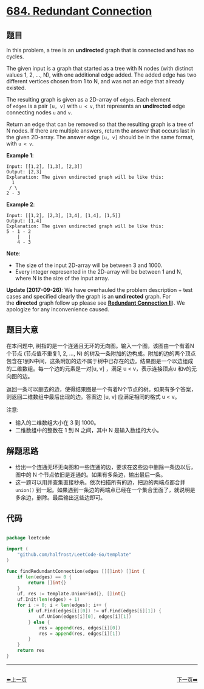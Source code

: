 # [684. Redundant Connection](https://leetcode.com/problems/redundant-connection/)


## 题目

In this problem, a tree is an **undirected** graph that is connected and has no cycles.

The given input is a graph that started as a tree with N nodes (with distinct values 1, 2, ..., N), with one additional edge added. The added edge has two different vertices chosen from 1 to N, and was not an edge that already existed.

The resulting graph is given as a 2D-array of `edges`. Each element of `edges` is a pair `[u, v]` with `u < v`, that represents an **undirected** edge connecting nodes `u` and `v`.

Return an edge that can be removed so that the resulting graph is a tree of N nodes. If there are multiple answers, return the answer that occurs last in the given 2D-array. The answer edge `[u, v]` should be in the same format, with `u < v`.

**Example 1**:

    Input: [[1,2], [1,3], [2,3]]
    Output: [2,3]
    Explanation: The given undirected graph will be like this:
      1
     / \
    2 - 3

**Example 2**:

    Input: [[1,2], [2,3], [3,4], [1,4], [1,5]]
    Output: [1,4]
    Explanation: The given undirected graph will be like this:
    5 - 1 - 2
        |   |
        4 - 3

**Note**:

- The size of the input 2D-array will be between 3 and 1000.
- Every integer represented in the 2D-array will be between 1 and N, where N is the size of the input array.

**Update (2017-09-26)**: We have overhauled the problem description + test cases and specified clearly the graph is an **undirected** graph. For the **directed** graph follow up please see **[Redundant Connection II](https://leetcode.com/problems/redundant-connection-ii/description/)**). We apologize for any inconvenience caused.


## 题目大意

在本问题中, 树指的是一个连通且无环的无向图。输入一个图，该图由一个有着N个节点 (节点值不重复1, 2, ..., N) 的树及一条附加的边构成。附加的边的两个顶点包含在1到N中间，这条附加的边不属于树中已存在的边。结果图是一个以边组成的二维数组。每一个边的元素是一对[u, v] ，满足 u < v，表示连接顶点u 和v的无向图的边。

返回一条可以删去的边，使得结果图是一个有着N个节点的树。如果有多个答案，则返回二维数组中最后出现的边。答案边 [u, v] 应满足相同的格式 u < v。

注意:

- 输入的二维数组大小在 3 到 1000。
- 二维数组中的整数在 1 到 N 之间，其中 N 是输入数组的大小。


## 解题思路

- 给出一个连通无环无向图和一些连通的边，要求在这些边中删除一条边以后，图中的 N 个节点依旧是连通的。如果有多条边，输出最后一条。
- 这一题可以用并查集直接秒杀。依次扫描所有的边，把边的两端点都合并 `union()` 到一起。如果遇到一条边的两端点已经在一个集合里面了，就说明是多余边，删除。最后输出这些边即可。


## 代码

```go

package leetcode

import (
	"github.com/halfrost/LeetCode-Go/template"
)

func findRedundantConnection(edges [][]int) []int {
	if len(edges) == 0 {
		return []int{}
	}
	uf, res := template.UnionFind{}, []int{}
	uf.Init(len(edges) + 1)
	for i := 0; i < len(edges); i++ {
		if uf.Find(edges[i][0]) != uf.Find(edges[i][1]) {
			uf.Union(edges[i][0], edges[i][1])
		} else {
			res = append(res, edges[i][0])
			res = append(res, edges[i][1])
		}
	}
	return res
}

```
----------------------------------------------
<div style="display: flex;justify-content: space-between;align-items: center;">
<p><a href="https://books.halfrost.com/leetcode/ChapterFour/0682.Baseball-Game/">⬅️上一页</a></p>
<p><a href="https://books.halfrost.com/leetcode/ChapterFour/0685.Redundant-Connection-II/">下一页➡️</a></p>
</div>
